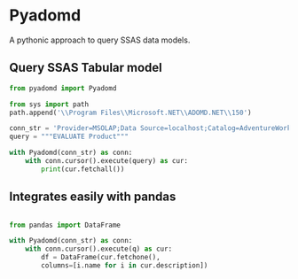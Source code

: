 # Pyadomd

A pythonic approach to query SSAS data models.

## Query SSAS Tabular model

```python
from pyadomd import Pyadomd

from sys import path
path.append('\\Program Files\\Microsoft.NET\\ADOMD.NET\\150')

conn_str = 'Provider=MSOLAP;Data Source=localhost;Catalog=AdventureWorks;'
query = """EVALUATE Product"""

with Pyadomd(conn_str) as conn:
    with conn.cursor().execute(query) as cur:
        print(cur.fetchall())
```

## Integrates easily with pandas

```python

from pandas import DataFrame

with Pyadomd(conn_str) as conn:
    with conn.cursor().execute(q) as cur:
        df = DataFrame(cur.fetchone(),
        columns=[i.name for i in cur.description])
```
